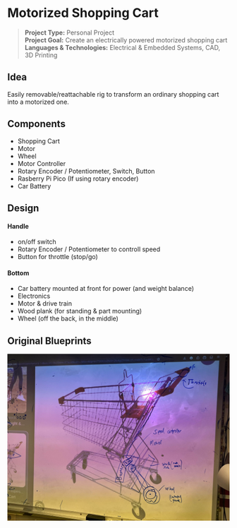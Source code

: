 # Motorized Shopping Cart
> **Project Type:** Personal Project  
> **Project Goal:** Create an electrically powered motorized shopping cart   
> **Languages & Technologies:** Electrical & Embedded Systems, CAD, 3D Printing

## Idea
Easily removable/reattachable rig to transform an ordinary shopping cart into a motorized one. 

## Components
- Shopping Cart
- Motor
- Wheel
- Motor Controller
- Rotary Encoder / Potentiometer, Switch, Button
- Rasberry Pi Pico (If using rotary encoder)
- Car Battery

## Design
#### Handle
- on/off switch
- Rotary Encoder / Potentiometer to controll speed
- Button for throttle (stop/go)
#### Bottom
- Car battery mounted at front for power (and weight balance)
- Electronics
- Motor & drive train 
- Wood plank (for standing & part mounting)
- Wheel (off the back, in the middle)


## Original Blueprints
![Original Blueprints](original_blueprints.jpg)
